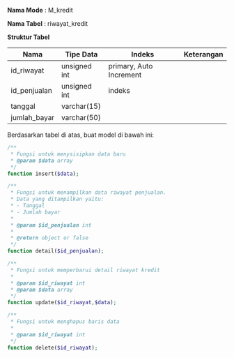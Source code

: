 **Nama Mode** : M_kredit

**Nama Tabel** : riwayat_kredit

**Struktur Tabel**
<table>
  <thead>
    <tr>
      <th>Nama</th>
      <th>Tipe Data</th>
      <th>Indeks</th>
      <th>Keterangan</th>
    </tr>
  </thead>
  <tbody>
    <tr>
      <td>id_riwayat</td>
      <td>unsigned int</td>
      <td>primary, Auto Increment</td>
      <td></td>
    </tr>
    <tr>
      <td>id_penjualan</td>
      <td>unsigned int</td>
      <td>indeks</td>
      <td></td>
    </tr>
    <tr>
      <td>tanggal</td>
      <td>varchar(15)</td>
      <td></td>
      <td></td>
    </tr>
    <tr>
      <td>jumlah_bayar</td>
      <td>varchar(50)</td>
      <td></td>
      <td></td>
    </tr>
  </tbody>
</table>

Berdasarkan tabel di atas, buat model di bawah ini:
```php
/**
 * Fungsi untuk menysisipkan data baru
 * @param $data array
 */
function insert($data);

/**
 * Fungsi untuk menampilkan data riwayat penjualan.
 * Data yang ditampilkan yaitu:
 * - Tanggal
 * - Jumlah bayar
 *
 * @param $id_penjualan int
 *
 * @return object or false
 */
function detail($id_penjualan);

/**
 * Fungsi untuk memperbarui detail riwayat kredit
 *
 * @param $id_riwayat int
 * @param $data array
 */
function update($id_riwayat,$data);

/**
 * Fungsi untuk menghapus baris data
 *
 * @param $id_riwayat int
 */
function delete($id_riwayat);
```
